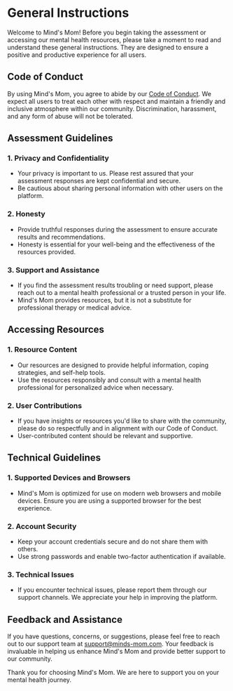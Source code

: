# General Instructions

Welcome to Mind's Mom! Before you begin taking the assessment or accessing our mental health resources, please take a moment to read and understand these general instructions. They are designed to ensure a positive and productive experience for all users.

## Code of Conduct

By using Mind's Mom, you agree to abide by our [Code of Conduct](code-of-conduct.md). We expect all users to treat each other with respect and maintain a friendly and inclusive atmosphere within our community. Discrimination, harassment, and any form of abuse will not be tolerated.

## Assessment Guidelines

### 1. Privacy and Confidentiality

- Your privacy is important to us. Please rest assured that your assessment responses are kept confidential and secure.
- Be cautious about sharing personal information with other users on the platform.

### 2. Honesty

- Provide truthful responses during the assessment to ensure accurate results and recommendations.
- Honesty is essential for your well-being and the effectiveness of the resources provided.

### 3. Support and Assistance

- If you find the assessment results troubling or need support, please reach out to a mental health professional or a trusted person in your life.
- Mind's Mom provides resources, but it is not a substitute for professional therapy or medical advice.

## Accessing Resources

### 1. Resource Content

- Our resources are designed to provide helpful information, coping strategies, and self-help tools.
- Use the resources responsibly and consult with a mental health professional for personalized advice when necessary.

### 2. User Contributions

- If you have insights or resources you'd like to share with the community, please do so respectfully and in alignment with our Code of Conduct.
- User-contributed content should be relevant and supportive.

## Technical Guidelines

### 1. Supported Devices and Browsers

- Mind's Mom is optimized for use on modern web browsers and mobile devices. Ensure you are using a supported browser for the best experience.

### 2. Account Security

- Keep your account credentials secure and do not share them with others.
- Use strong passwords and enable two-factor authentication if available.

### 3. Technical Issues

- If you encounter technical issues, please report them through our support channels. We appreciate your help in improving the platform.

## Feedback and Assistance

If you have questions, concerns, or suggestions, please feel free to reach out to our support team at [support@minds-mom.com](mailto:support@minds-mom.com). Your feedback is invaluable in helping us enhance Mind's Mom and provide better support to our community.

Thank you for choosing Mind's Mom. We are here to support you on your mental health journey.
